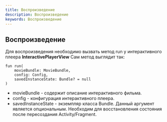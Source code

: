 ```yaml
---
title: Воспроизведение
description: Воспроизведение
keywords: Воспроизведение
---
```


## Воспроизведение
Для воспроизведения необходимо вызвать метод run у интерактивного плеера **InteractivePlayerView**
Сам метод выглядит так:
```
fun run(
    movieBundle: MovieBundle,
    config: Config,
    savedInstanceState: Bundle? = null
)
```

- movieBundle - содержит описание интерактивного фильма.
- config - конфигурация интерактивного плеера.
- savedInstanceState - экземпляр класса Bundle. Данный аргумент является опциональным. Необходим для 
восстановления состояния после пересоздания Activity/Fragment.